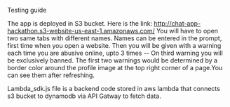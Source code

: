 Testing guide

The app is deployed in S3 bucket. Here is the link: http://chat-app-hackathon.s3-website-us-east-1.amazonaws.com/
You will have to open two same tabs with different names. Names can be entered in the prompt, first time when you open a website.
Then you will be given with a warning each time you are abusive online, upto 3 times -- On third warning you will be exclusively banned.
The first two warnings would be determined by a border color around the profile image at the top right corner of a page.You can see them after refreshing.


Lambda_sdk.js file is a backend code stored in aws lambda that connects s3 bucket to dynamodb via API Gatway to fetch data.

